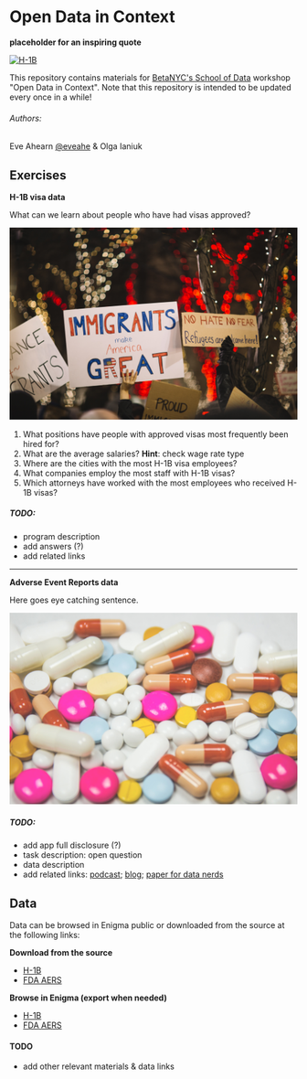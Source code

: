 # Open Data in Context

**placeholder for an inspiring quote**

[![H-1B](attn_grab_pics/unsplash/marina-vitale-206978.jpg)](https://unsplash.com/photos/ZYfLkRgZJQk)

This repository contains materials for [BetaNYC's School of Data](https://schoolofdata.nyc/) workshop "Open Data in Context". Note that this repository is intended to be updated every once in a while!

###### Authors:
Eve Ahearn [@eveahe]() & Olga Ianiuk


## Exercises

**H-1B visa data**

What can we learn about people who have had visas approved?

[![H1B](attn_grab_pics/unsplash/nitish-meena-198784.jpg)](https://unsplash.com/photos/IFh4o-U-BGg)

1. What positions have people with approved visas most frequently been hired for?
2. What are  the average salaries? **Hint**: check wage rate type
3. Where are the cities with the most H-1B visa employees?
4. What companies employ the most staff with H-1B visas?
5. Which attorneys have worked with the most employees who received H-1B visas?

##### TODO:
+ program description
+ add answers (?)
+ add related links

****

**Adverse Event Reports data**

Here goes eye catching sentence.

[![AERS](attn_grab_pics/unsplash/freestocks-org-126848.jpg)](https://unsplash.com/search/pills?photo=nss2eRzQwgw)

##### TODO:
+ add app full disclosure (?)
+ task description: open question
+ data description
+ add related links: [podcast](http://freakonomics.com/podcast/bad-medicine-part-2-drug-trials-and-tribulations/); [blog](http://blog.enigma.io/the-challenge-in-analyzing-adverse-event-data/); [paper for data nerds]()

## Data

Data can be browsed in Enigma public or downloaded from the source at the following links:

**Download from the source**

- [H-1B](https://www.foreignlaborcert.doleta.gov/performancedata.cfm)
- [FDA AERS](https://www.fda.gov/Drugs/GuidanceComplianceRegulatoryInformation/Surveillance/AdverseDrugEffects/ucm082193.htm)

**Browse in Enigma (export when needed)**

- [H-1B](https://app.enigma.io/search/source/us.gov.dol.oflc)
- [FDA AERS](https://app.enigma.io/search/source/us.gov.fda.aers)

#### TODO
+ add other relevant materials & data links

